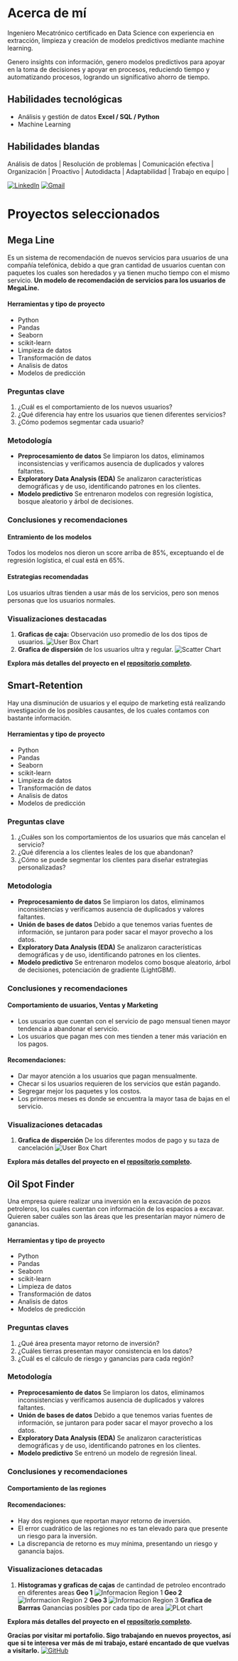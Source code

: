# Acerca de mí

Ingeniero Mecatrónico certificado en Data Science con experiencia en extracción, limpieza y creación de modelos predictivos mediante machine learning.

Genero insights con información, genero modelos predictivos para apoyar en la toma de decisiones y apoyar en procesos, reduciendo tiempo y automatizando procesos, logrando un significativo ahorro de tiempo.

## Habilidades tecnológicas
- Análisis y gestión de datos **Excel / SQL / Python**
- Machine Learning 

## Habilidades blandas

Análisis de datos | Resolución de problemas | Comunicación efectiva | Organización | Proactivo | Autodidacta | Adaptabilidad | Trabajo en equipo |


[![LinkedIn](https://img.shields.io/badge/linkedin-%23295F98.svg?style=for-the-badge&logo=linkedin&logoColor=white)](https://www.linkedin.com/in/gerardo-macedo-ayon/)
[![Gmail](https://img.shields.io/badge/Gmail-295F98?style=for-the-badge&logo=gmail&logoColor=white)](mailto:gerardomacedo22@gmail.com)


# Proyectos seleccionados

## Mega Line
Es un sistema de recomendación de nuevos servicios para usuarios de una compañía telefónica, debido a que gran cantidad de usuarios cuentan con paquetes los cuales son heredados y ya tienen mucho tiempo con el mismo servicio.
**Un modelo de recomendación de servicios para los usuarios de MegaLine.**


#### Herramientas y tipo de proyecto
- Python 
- Pandas
- Seaborn
- scikit-learn
- Limpieza de datos
- Transformación de datos
- Analisis de datos
- Modelos de predicción

### Preguntas clave

1. ¿Cuál es el comportamiento de los nuevos usuarios?
2. ¿Qué diferencia hay entre los usuarios que tienen diferentes servicios?
3. ¿Cómo podemos segmentar cada usuario?



### Metodología

- **Preprocesamiento de datos** Se limpiaron los datos, eliminamos inconsistencias y verificamos ausencia de duplicados y valores faltantes.
- **Exploratory Data Analysis (EDA)** Se analizaron características demográficas y de uso, identificando patrones en los clientes.
- **Modelo predictivo** Se entrenaron modelos con regresión logística, bosque aleatorio y árbol de decisiones.

### Conclusiones y recomendaciones

#### Entramiento de los modelos
Todos los modelos nos dieron un score arriba de 85%, exceptuando el de regresión logística, el cual está en 65%.

#### Estrategias recomendadas

Los usuarios ultras tienden a usar más de los servicios, pero son menos personas que los usuarios normales.

### Visualizaciones destacadas
1. **Graficas de caja:** Observación uso promedio de los dos tipos de usuarios.
![User Box Chart](assets/img_megaline.png)
2. **Grafica de dispersión** de los usuarios ultra y regular.
![Scatter Chart](assets/img_megaline_users.png)


**Explora más detalles del proyecto en el [repositorio completo](https://github.com/gmacedo22/Best-Plan-Advisor).**

## Smart-Retention
Hay una disminución de usuarios y el equipo de marketing está realizando investigación de los posibles causantes, de los cuales contamos con bastante información.

#### Herramientas y tipo de proyecto
- Python
- Pandas
- Seaborn
- scikit-learn
- Limpieza de datos
- Transformación de datos
- Analisis de datos
- Modelos de predicción

### Preguntas clave
1. ¿Cuáles son los comportamientos de los usuarios que más cancelan el servicio?
2. ¿Qué diferencia a los clientes leales de los que abandonan?
3. ¿Cómo se puede segmentar los clientes para diseñar estrategias personalizadas?

### Metodologia

- **Preprocesamiento de datos** Se limpiaron los datos, eliminamos inconsistencias y verificamos ausencia de duplicados y valores faltantes.
- **Unión de bases de datos** Debido a que tenemos varias fuentes de información, se juntaron para poder sacar el mayor provecho a los datos.
- **Exploratory Data Analysis (EDA)** Se analizaron características demográficas y de uso, identificando patrones en los clientes.
- **Modelo predictivo** Se entrenaron modelos como bosque aleatorio, árbol de decisiones, potenciación de gradiente (LightGBM).

### Conclusiones y recomendaciones

#### Comportamiento de usuarios, Ventas y Marketing

- Los usuarios que cuentan con el servicio de pago mensual tienen mayor tendencia a abandonar el servicio.
- Los usuarios que pagan mes con mes tienden a tener más variación en los pagos.

#### Recomendaciones:

- Dar mayor atención a los usuarios que pagan mensualmente.
- Checar si los usuarios requieren de los servicios que están pagando.
- Segregar mejor los paquetes y los costos.
- Los primeros meses es donde se encuentra la mayor tasa de bajas en el servicio.

### Visualizaciones detacadas

1. **Grafica de disperción** De los diferentes modos de pago y su taza de cancelación
![User Box Chart](assets/img_smart_retention.png)

**Explora más detalles del proyecto en el [repositorio completo](https://github.com/gmacedo22/Smart-Retention).**
## Oil Spot Finder
Una empresa quiere realizar una inversión en la excavación de pozos petroleros, los cuales cuentan con información de los espacios a excavar. Quieren saber cuáles son las áreas que les presentarían mayor número de ganancias.

#### Herramientas y tipo de proyecto
- Python
- Pandas
- Seaborn
- scikit-learn
- Limpieza de datos
- Transformación de datos
- Analisis de datos
- Modelos de predicción

### Preguntas claves
1. ¿Qué área presenta mayor retorno de inversión?
2. ¿Cuáles tierras presentan mayor consistencia en los datos?
3. ¿Cuál es el cálculo de riesgo y ganancias para cada región?

### Metodología
- **Preprocesamiento de datos** Se limpiaron los datos, eliminamos inconsistencias y verificamos ausencia de duplicados y valores faltantes.
- **Unión de bases de datos** Debido a que tenemos varias fuentes de información, se juntaron para poder sacar el mayor provecho a los datos.
- **Exploratory Data Analysis (EDA)** Se analizaron características demográficas y de uso, identificando patrones en los clientes.
- **Modelo predictivo**  Se entrenó un modelo de regresión lineal.

### Conclusiones y recomendaciones

#### Comportamiento de las regiones

#### Recomendaciones:
- Hay dos regiones que reportan mayor retorno de inversión.
- El error cuadrático de las regiones no es tan elevado para que presente un riesgo para la inversión.
- La discrepancia de retorno es muy mínima, presentando un riesgo y ganancia bajos.

### Visualizaciones detacadas
1. **Histogramas y graficas de cajas** de cantindad de petroleo encontrado en diferentes areas
**Geo 1**
![Informacion Region 1](assets/img_geo1.png)
**Geo 2**
![Informacion Region 2](assets/img_geo2.png)
**Geo 3**
![Informacion Region 3](assets/img_geo3.png)
**Grafica de Barrras** Ganancias posibles por cada tipo de area
![PLot chart](assets/img_geodata.png)


**Explora más detalles del proyecto en el [repositorio completo](https://github.com/gmacedo22/Oil-Spot-Finder).**


**Gracias por visitar mi portafolio. Sigo trabajando en nuevos proyectos, así que si te interesa ver más de mi trabajo, estaré encantado de que vuelvas a visitarlo.** 
[![GitHub](https://img.shields.io/badge/github-%23295F98.svg?style=for-the-badge&logo=github&logoColor=white)](https://github.com/gmacedo22)